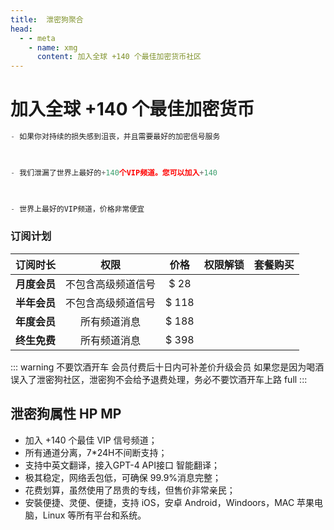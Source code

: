 ```yaml
---
title:  泄密狗聚合
head:
  - - meta
    - name: xmg
      content: 加入全球 +140 个最佳加密货币社区
---
```




 
# 加入全球 +140 个最佳加密货币

```js
- 如果你对持续的损失感到沮丧，并且需要最好的加密信号服务

 

- 我们泄漏了世界上最好的+140个VIP频道。您可以加入+140

 

- 世界上最好的VIP频道，价格非常便宜
```
 



### 订阅计划


|     订阅时长     |       权限       | 价格|                                             权限解锁                                             |                                                     套餐购买                                                     |
| :--------------: | :--------------: | :-----: | :------------------------------------------------------------------------------------------------------------: | :--------------------------------------------------------------------------------------------------------------: |
|     **月度会员**     |     不包含高级频道信号    |  $ 28 | <iconify-icon icon="tabler:square-check-filled" style="color: var(--vp-c-green-1)" alt="check"></iconify-icon> | <a href="https://feitu.im/index.html?register=2cFF8mg4" target="_blank"><Badge type="tip" text="立即购买" /></a> |
| **半年会员** | 不包含高级频道信号  |  $ 118  | <iconify-icon icon="tabler:square-check-filled" style="color: var(--vp-c-green-1)" alt="check"></iconify-icon> | <a href="https://feitu.im/index.html?register=2cFF8mg4" target="_blank"><Badge type="tip" text="立即购买" /></a> |
|     **年度会员**     |     所有频道消息    | $ 188 | <iconify-icon icon="tabler:square-check-filled" style="color: var(--vp-c-green-1)" alt="check"></iconify-icon> | <a href="https://feitu.im/index.html?register=2cFF8mg4" target="_blank"><Badge type="tip" text="立即购买" /></a> |
|     **终生免费**     |     所有频道消息     | $ 398  | <iconify-icon icon="tabler:square-check-filled" style="color: var(--vp-c-green-1)" alt="check"></iconify-icon> | <a href="https://feitu.im/index.html?register=2cFF8mg4" target="_blank"><Badge type="tip" text="立即购买" /></a> |


::: warning 不要饮酒开车
会员付费后十日内可补差价升级会员
如果您是因为喝酒误入了泄密狗社区，泄密狗不会给予退费处理，务必不要饮酒开车上路 full
:::

## 泄密狗属性 HP MP

- 加入 +140 个最佳 VIP 信号频道；
- 所有通道分离，7*24H不间断支持；
- 支持中英文翻译，接入GPT-4 API接口 智能翻译；
- 极其稳定，网络丢包低，可确保 99.9%消息完整；
- 花费划算，虽然使用了昂贵的专线，但售价非常亲民；
- 安裝便捷、灵便、便捷，支持 iOS，安卓 Android，Windoors，MAC 苹果电脑，Linux 等所有平台和系统。
